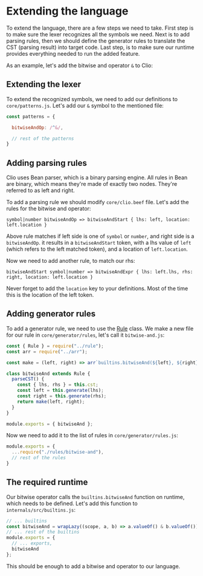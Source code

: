 # Extending the language

To extend the language, there are a few steps we need to take.
First step is to make sure the lexer recognizes all the symbols we need.
Next is to add parsing rules, then we should define the generator rules
to translate the CST (parsing result) into target code. Last step,
is to make sure our runtime provides everything needed to run the added feature.

As an example, let's add the bitwise and operator `&` to Clio:

## Extending the lexer

To extend the recognized symbols, we need to add our definitions to `core/patterns.js`.
Let's add our `&` symbol to the mentioned file:

```JavaScript
const patterns = {

  bitwiseAndOp: /^&/,

  // rest of the patterns
}
```

## Adding parsing rules

Clio uses Bean parser, which is a binary parsing engine. All rules in Bean
are binary, which means they're made of exactly two nodes. They're referred to
as left and right.

To add a parsing rule we should modify `core/clio.beef` file. Let's add the rules
for the bitwise and operator:

```beef
symbol|number bitwiseAndOp => bitwiseAndStart { lhs: left, location: left.location }
```

Above rule matches if left side is one of `symbol` or `number`, and right side is a `bitwiseAndOp`.
it results in a `bitwiseAndStart` token, with a lhs value of `left` (which refers to the left matched token),
and a location of `left.location`.

Now we need to add another rule, to match our rhs:

```beef
bitwiseAndStart symbol|number => bitwiseAndExpr { lhs: left.lhs, rhs: right, location: left.location }
```

Never forget to add the `location` key to your definitions. Most of the time this is the location of the left token.

## Adding generator rules

To add a generator rule, we need to use the [Rule](./rule.md) class. We make a new file for our rule in
`core/generator/rules`, let's call it `bitwise-and.js`:

```JavaScript
const { Rule } = require("../rule");
const arr = require("../arr");

const make = (left, right) => arr`builtins.bitwiseAnd(${left}, ${right})`;

class bitwiseAnd extends Rule {
  parseCST() {
    const { lhs, rhs } = this.cst;
    const left = this.generate(lhs);
    const right = this.generate(rhs);
    return make(left, right);
  }
}

module.exports = { bitwiseAnd };
```

Now we need to add it to the list of rules in `core/generator/rules.js`:

```JavaScript
module.exports = {
  ...require("./rules/bitwise-and"),
  // rest of the rules
}
```

## The required runtime

Our bitwise operator calls the `builtins.bitwiseAnd` function on runtime, which needs to be defined.
Let's add this function to `internals/src/builtins.js`:

```JavaScript
// ... builtins
const bitwiseAnd = wrapLazy((scope, a, b) => a.valueOf() & b.valueOf());
// ... rest of the builtins
module.exports = {
  // ... exports,
  bitwiseAnd
};

```

This should be enough to add a bitwise and operator to our language.
